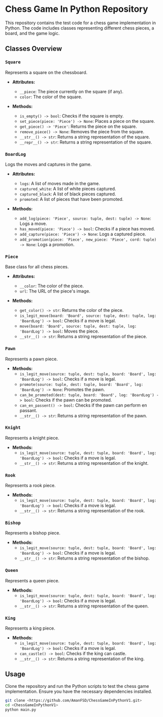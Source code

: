 # Chess Game In Python Repository

This repository contains the test code for a chess game implementation in Python. The code includes classes representing different chess pieces, a board, and the game logic.

## Classes Overview

### `Square`

Represents a square on the chessboard.

- **Attributes:**
  - `__piece`: The piece currently on the square (if any).
  - `color`: The color of the square.

- **Methods:**
  - `is_empty() -> bool`: Checks if the square is empty.
  - `set_piece(piece: 'Piece') -> None`: Places a piece on the square.
  - `get_piece() -> 'Piece'`: Returns the piece on the square.
  - `remove_piece() -> None`: Removes the piece from the square.
  - `__str__() -> str`: Returns a string representation of the square.
  - `__repr__() -> str`: Returns a string representation of the square.

### `BoardLog`

Logs the moves and captures in the game.

- **Attributes:**
  - `logs`: A list of moves made in the game.
  - `captured_white`: A list of white pieces captured.
  - `captured_black`: A list of black pieces captured.
  - `promoted`: A list of pieces that have been promoted.

- **Methods:**
  - `add_log(piece: 'Piece', source: tuple, dest: tuple) -> None`: Logs a move.
  - `has_moved(piece: 'Piece') -> bool`: Checks if a piece has moved.
  - `add_capture(piece: 'Piece') -> None`: Logs a captured piece.
  - `add_promotion(piece: 'Piece', new_piece: 'Piece', cord: tuple) -> None`: Logs a promotion.

### `Piece`

Base class for all chess pieces.

- **Attributes:**
  - `__color`: The color of the piece.
  - `url`: The URL of the piece's image.

- **Methods:**
  - `get_color() -> str`: Returns the color of the piece.
  - `is_legit_move(board: 'Board', source: tuple, dest: tuple, log: 'BoardLog') -> bool`: Checks if a move is legal.
  - `move(board: 'Board', source: tuple, dest: tuple, log: 'BoardLog') -> bool`: Moves the piece.
  - `__str__() -> str`: Returns a string representation of the piece.

### `Pawn`

Represents a pawn piece.

- **Methods:**
  - `is_legit_move(source: tuple, dest: tuple, board: 'Board', log: 'BoardLog') -> bool`: Checks if a move is legal.
  - `promote(source: tuple, dest: tuple, board: 'Board', log: 'BoardLog') -> None`: Promotes the pawn.
  - `can_be_promoted(dest: tuple, board: 'Board', log: 'BoardLog') -> bool`: Checks if the pawn can be promoted.
  - `can_en_passent() -> bool`: Checks if the pawn can perform en passant.
  - `__str__() -> str`: Returns a string representation of the pawn.

### `Knight`

Represents a knight piece.

- **Methods:**
  - `is_legit_move(source: tuple, dest: tuple, board: 'Board', log: 'BoardLog') -> bool`: Checks if a move is legal.
  - `__str__() -> str`: Returns a string representation of the knight.

### `Rook`

Represents a rook piece.

- **Methods:**
  - `is_legit_move(source: tuple, dest: tuple, board: 'Board', log: 'BoardLog') -> bool`: Checks if a move is legal.
  - `__str__() -> str`: Returns a string representation of the rook.

### `Bishop`

Represents a bishop piece.

- **Methods:**
  - `is_legit_move(source: tuple, dest: tuple, board: 'Board', log: 'BoardLog') -> bool`: Checks if a move is legal.
  - `__str__() -> str`: Returns a string representation of the bishop.

### `Queen`

Represents a queen piece.

- **Methods:**
  - `is_legit_move(source: tuple, dest: tuple, board: 'Board', log: 'BoardLog') -> bool`: Checks if a move is legal.
  - `__str__() -> str`: Returns a string representation of the queen.

### `King`

Represents a king piece.

- **Methods:**
  - `is_legit_move(source: tuple, dest: tuple, board: 'Board', log: 'BoardLog') -> bool`: Checks if a move is legal.
  - `can_castle() -> bool`: Checks if the king can castle.
  - `__str__() -> str`: Returns a string representation of the king.

## Usage

Clone the repository and run the Python scripts to test the chess game implementation. Ensure you have the necessary dependencies installed.

```bash
git clone <https://github.com/AmanFSD/ChessGameInPythonV1.git>
cd <ChessGameInPythonV1>
python main.py
